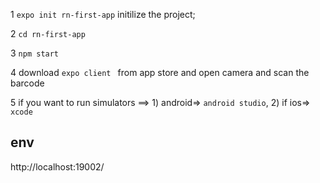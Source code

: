 1 `expo init rn-first-app` initilize the project;

2 `cd rn-first-app`

3 `npm start`

4 download `expo client ` from app store and open camera and scan the barcode

5 if you want to run simulators  ==> 1) android=> `android studio`,  2) if ios=> `xcode`



## env

http://localhost:19002/